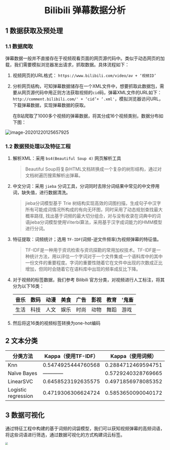 <h1 style="text-align: center">Bilibili 弹幕数据分析</h1>



## 1 数据获取及预处理

### 1.1 数据爬取

​		弹幕数据一般并不直接存在于视频观看页面的网页源代码中。类似于动态网页的加载，我们需要模拟浏览器发出请求，抓取数据。具体流程如下：

1. 视频网页的URL格式： `https://www.bilibili.com/video/av + ‘视频ID’` 

2. 分析网页结构，可知弹幕数据储存在一个XML文件中，想要抓取此数据包，需要从网页源代码中用正则方法获取视频的`cid`码，弹幕XML文件的URL如下：`http://comment.bilibili.com/' + ‘cid’+ ‘.xml'`，模拟浏览器访问URL，下载弹幕数据，实现弹幕数据的获取。

   在B站爬取了1000多个视频的弹幕数据，将其分成16个视频类别，数据分布如下图：

![image-20201220125657925](https://i.loli.net/2020/12/20/ZH4IDg1sqRty2cC.png)

### 1.2 数据预处理以及特征工程

1. 解析XML：采用 `bs4(Beautiful Soup 4)` 网页解析工具

   > Beautiful Soup将复杂HTML文档转换成一个复杂的树形结构，通过对文档树遍历搜索解析出弹幕。

2. 中文分词：采用 `jieba` 分词工具，分词同时去除分词结果中常见的中文停用词，缺失值，进行数据清洗。

   > jieba分词模型基于 Trie 树结构实现高效的词图扫描，生成句子中汉字所有可能成词情况所构成的有向无环图，同时采用了动态规划查找最大概率路径, 找出基于词频的最大切分组合，对与没有收录在词典中的词语jieba分词模型使用Viterbi算法，采用基于汉字成词能力的HMM模型进行分词。

3. 特征提取：词频统计；选用 `TF-IDF`(词频-逆文件频率)为视频弹幕的特征值。

   > TF-IDF是一种用于资讯检索与资讯探勘的常用加权技术。TF-IDF是一种统计方法，用以评估一个字词对于一个文件集或一个语料库中的其中一份文件的重要程度。字词的重要性随着它在文件中出现的次数成正比增加，但同时会随着它在语料库中出现的频率成反比下降。

4. 对于视频的标签数据，我们参考 Bilibili 官方分类，对视频进行人工标注，将其分为以下16类：

   | 音乐 | 数码 | 动漫 | 美食 | 广告 | 影视 | 教育 | '鬼畜 |
   | ---- | ---- | ---- | ---- | ---- | ---- | ---- | ----- |
   | 生活 | 科技 | 人文 | 娱乐 | 时尚 | 动物 | 舞蹈 | 游戏  |

5. 然后将这16类的视频标签转换为one-hot编码

## 2 文本分类

| 分类方法            | Kappa（使用TF-IDF） | Kappa（使用词频）  |
| ------------------- | ------------------- | ------------------ |
| Knn                 | 0.5474925444760568  | 0.2884712469594751 |
| Naïve Bayes         | ————                | 0.5729240328769665 |
| LinearSVC           | 0.6458523192635575  | 0.4971856978085352 |
| Logistic regression | 0.4719306306624724  | 0.5853650090040172 |

## 3 数据可视化

通过特征工程中构建的基于词频的词袋模型，我们可以获知视频弹幕的高频词语，将这些词语进行筛选，通过数据可视化的方式构建词云标签。

<img src="https://i.loli.net/2020/12/20/Bg3cAbe4oRhs2Hz.png" style="zoom:50%;" />